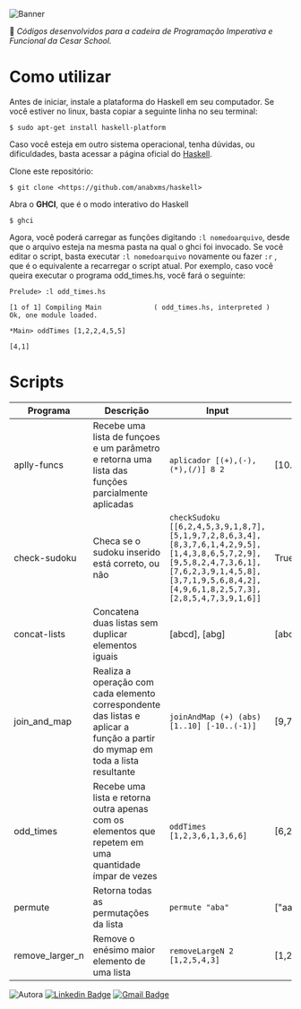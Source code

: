 ![Banner](https://i.postimg.cc/mrvgPD4k/Blue-Dotted-Friendly-Corporate-Corporate-X-Frame-Banner-2.png)

:paperclip: _Códigos desenvolvidos para a cadeira de Programação Imperativa e Funcional da Cesar School._

# Como utilizar

Antes de iniciar, instale a plataforma do Haskell em seu computador. Se você estiver no linux, basta copiar a seguinte linha no seu terminal:
```
$ sudo apt-get install haskell-platform
```
Caso você esteja em outro sistema operacional, tenha dúvidas, ou dificuldades, basta acessar a página oficial do [Haskell](https://www.haskell.org/platform/).

Clone este repositório:

```
$ git clone <https://github.com/anabxms/haskell>
```

Abra o **GHCI**, que é o modo interativo do Haskell 

```
$ ghci
```

Agora, você poderá carregar as funções digitando ```:l nomedoarquivo```, desde que o arquivo esteja na mesma pasta na qual o ghci foi invocado. Se você editar o script, basta executar ```:l nomedoarquivo``` novamente ou fazer ```:r``` , que é o equivalente a recarregar o script atual.
Por exemplo, caso você queira executar o programa odd_times.hs, você fará o seguinte:
```
Prelude> :l odd_times.hs
```
```
[1 of 1] Compiling Main             ( odd_times.hs, interpreted )
Ok, one module loaded.
```
```
*Main> oddTimes [1,2,2,4,5,5]
```
```
[4,1]
```
# Scripts
| Programa | Descrição | Input | Output |
| ------ | ------ | ----- | ----- |
| aplly-funcs | Recebe uma lista de funçoes e um parâmetro e retorna uma lista das funções parcialmente aplicadas | `aplicador [(+),(-),(*),(/)] 8 2` | [10.0,6.0,16.0,4.0] |
| check-sudoku | Checa se o sudoku inserido está correto, ou não | `checkSudoku [[6,2,4,5,3,9,1,8,7], [5,1,9,7,2,8,6,3,4], [8,3,7,6,1,4,2,9,5], [1,4,3,8,6,5,7,2,9], [9,5,8,2,4,7,3,6,1], [7,6,2,3,9,1,4,5,8], [3,7,1,9,5,6,8,4,2], [4,9,6,1,8,2,5,7,3], [2,8,5,4,7,3,9,1,6]]` | True |
| concat-lists | Concatena duas listas sem duplicar elementos iguais | [abcd], [abg] | [abcdg] |
| join_and_map |  Realiza a operação com cada elemento correspondente das listas e aplicar a função a partir do mymap em toda a lista resultante | `joinAndMap (+) (abs) [1..10] [-10..(-1)]` | [9,7,5,3,1,1,3,5,7,9] |
| odd_times | Recebe uma lista e retorna outra apenas com os elementos que repetem em uma quantidade ímpar de vezes | `oddTimes [1,2,3,6,1,3,6,6]` | [6,2] |
| permute | Retorna todas as permutações da lista | `permute "aba"` | ["aab","aba","baa"] |
| remove_larger_n | Remove o enésimo maior elemento de uma lista | `removeLargeN 2 [1,2,5,4,3]` | [1,2,5,3] |


![Autora](https://i.postimg.cc/zDSGf8cD/git.png)
[![Linkedin Badge](https://img.shields.io/badge/-Ana-blue?style=flat-square&logo=Linkedin&logoColor=white&link=https://www.linkedin.com/in/anabxms/)](https://www.linkedin.com/in/anabxms/) 
[![Gmail Badge](https://img.shields.io/badge/-anabxms@gmail.com-c14438?style=flat-square&logo=Gmail&logoColor=white&link=mailto:anabxms@gmail.com)](mailto:anabxms@gmail.com)
